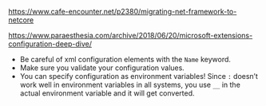 https://www.cafe-encounter.net/p2380/migrating-net-framework-to-netcore

https://www.paraesthesia.com/archive/2018/06/20/microsoft-extensions-configuration-deep-dive/
- Be careful of xml configuration elements with the `Name` keyword.
- Make sure you validate your configuration values.
- You can specify configuration as environment variables! Since `:` doesn’t work well in environment variables in all systems, you use `__` in the actual environment variable and it will get converted.
